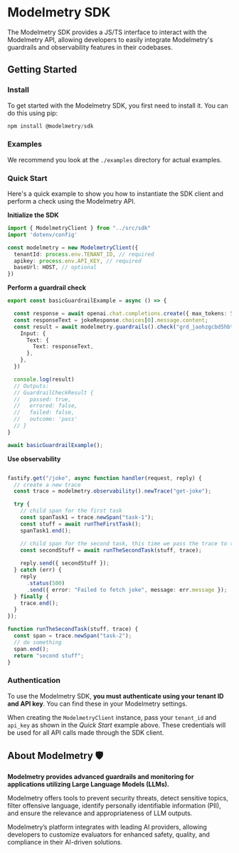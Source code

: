 # Modelmetry SDK

The Modelmetry SDK provides a JS/TS interface to interact with the Modelmetry API, allowing developers to easily integrate Modelmetry's guardrails and observability features in their codebases.

## Getting Started

### Install

To get started with the Modelmetry SDK, you first need to install it. You can do this using pip:

```ts
npm install @modelmetry/sdk
```

### Examples

We recommend you look at the `./examples` directory for actual examples.

### Quick Start

Here's a quick example to show you how to instantiate the SDK client and perform a check using the Modelmetry API.

**Initialize the SDK**

```ts
import { ModelmetryClient } from "../src/sdk"
import 'dotenv/config'

const modelmetry = new ModelmetryClient({
  tenantId: process.env.TENANT_ID, // required
  apikey: process.env.API_KEY, // required
  baseUrl: HOST, // optional
})

```

**Perform a guardrail check**

```ts
export const basicGuardrailExample = async () => {

  const response = await openai.chat.completions.create({ max_tokens: 500, model, messages });
  const responseText = jokeResponse.choices[0].message.content;
  const result = await modelmetry.guardrails().check("grd_jaohzgcbd5hbt1grwmvp", {
    Input: {
      Text: {
        Text: responseText,
      },
    },
  })

  console.log(result)
  // Outputs:
  // GuardrailCheckResult {
  //   passed: true,
  //   errored: false,
  //   failed: false,
  //   outcome: 'pass'
  // }
}

await basicGuardrailExample();
```

**Use observability**

```ts

fastify.get("/joke", async function handler(request, reply) {
  // create a new trace
  const trace = modelmetry.observability().newTrace("get-joke");

  try {
    // child span for the first task
    const spanTask1 = trace.newSpan("task-1");
    const stuff = await runTheFirstTask();
    spanTask1.end();

    // child span for the second task, this time we pass the trace to the task and handle the new span creation inside that function
    const secondStuff = await runTheSecondTask(stuff, trace);
    
    reply.send({ secondStuff });
  } catch (err) {
    reply
      .status(500)
      .send({ error: "Failed to fetch joke", message: err.message });
  } finally {
    trace.end();
  }
});

function runTheSecondTask(stuff, trace) {
  const span = trace.newSpan("task-2");
  // do something
  span.end();
  return "second stuff";
}
```

### Authentication

To use the Modelmetry SDK, **you must authenticate using your tenant ID and API key**. You can find these in your Modelmetry settings.

When creating the `ModelmetryClient` instance, pass your `tenant_id` and `api_key` as shown in the *Quick Start* example above. These credentials will be used for all API calls made through the SDK client.

## About Modelmetry 🛡️

**Modelmetry provides advanced guardrails and monitoring for applications utilizing Large Language Models (LLMs).**

Modelmetry offers tools to prevent security threats, detect sensitive topics, filter offensive language, identify personally identifiable information (PII), and ensure the relevance and appropriateness of LLM outputs.

Modelmetry’s platform integrates with leading AI providers, allowing developers to customize evaluators for enhanced safety, quality, and compliance in their AI-driven solutions.